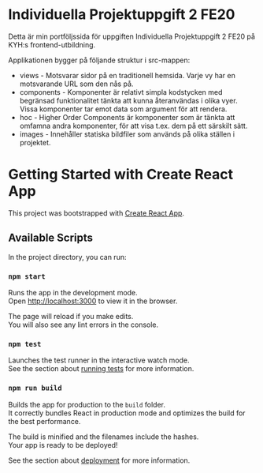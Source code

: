 # Individuella Projektuppgift 2 FE20

Detta är min portföljssida för uppgiften Individuella Projektuppgift 2 FE20 på KYH:s frontend-utbildning.

Applikationen bygger på följande struktur i src-mappen:

* views - Motsvarar sidor på en traditionell hemsida. Varje vy har en motsvarande URL som den nås på.
* components - Komponenter är relativt simpla kodstycken med begränsad funktionalitet tänkta att kunna återanvändas i olika vyer. Vissa komponenter tar emot data som argument för att rendera.
* hoc - Higher Order Components är komponenter som är tänkta att omfamna andra komponenter, för att visa t.ex. dem på ett särskilt sätt.
* images - Innehåller statiska bildfiler som används på olika ställen i projektet.

# Getting Started with Create React App

This project was bootstrapped with [Create React App](https://github.com/facebook/create-react-app).

## Available Scripts

In the project directory, you can run:

### `npm start`

Runs the app in the development mode.\
Open [http://localhost:3000](http://localhost:3000) to view it in the browser.

The page will reload if you make edits.\
You will also see any lint errors in the console.

### `npm test`

Launches the test runner in the interactive watch mode.\
See the section about [running tests](https://facebook.github.io/create-react-app/docs/running-tests) for more information.

### `npm run build`

Builds the app for production to the `build` folder.\
It correctly bundles React in production mode and optimizes the build for the best performance.

The build is minified and the filenames include the hashes.\
Your app is ready to be deployed!

See the section about [deployment](https://facebook.github.io/create-react-app/docs/deployment) for more information.